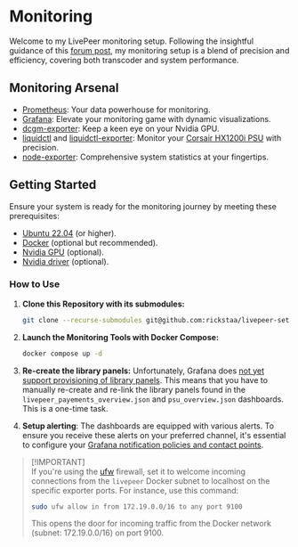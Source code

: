 # Monitoring

Welcome to my LivePeer monitoring setup. Following the insightful guidance of this [forum post](https://forum.livepeer.org/t/guide-transcoder-monitoring-with-prometheus-grafana), my monitoring setup is a blend of precision and efficiency, covering both transcoder and system performance.

## Monitoring Arsenal

- [Prometheus](https://prometheus.io/): Your data powerhouse for monitoring.
- [Grafana](https://grafana.com): Elevate your monitoring game with dynamic visualizations.
- [dcgm-exporter](https://github.com/NVIDIA/dcgm-exporter): Keep a keen eye on your Nvidia GPU.
- [liquidctl](https://github.com/liquidctl/liquidctl) and [liquidctl-exporter](https://github.com/paha/liquidctl-exporter): Monitor your [Corsair HX1200i PSU](https://www.corsair.com/us/en/p/psu/cp-9020070-na/hxi-series-hx1200i-high-performance-atx-power-supply-1200-watt-80-plus-platinum-certified-psu-cp-9020070-na) with precision.
- [node-exporter](https://grafana.com/oss/prometheus/exporters/node-exporter/?tab=installation): Comprehensive system statistics at your fingertips.

## Getting Started

Ensure your system is ready for the monitoring journey by meeting these prerequisites:

- [Ubuntu 22.04](https://releases.ubuntu.com/jammy/) (or higher).
- [Docker](https://docs.docker.com/engine/install/ubuntu/) (optional but recommended).
- [Nvidia GPU](https://www.nvidia.com/en-us/geforce/graphics-cards/30-series/rtx-3080/) (optional).
- [Nvidia driver](https://www.nvidia.com/Download/driverResults.aspx/172837/en-us) (optional).

### How to Use

1. **Clone this Repository with its submodules:**

   ```bash
   git clone --recurse-submodules git@github.com:rickstaa/livepeer-setup.git
   ```

2. **Launch the Monitoring Tools with Docker Compose:**

   ```bash
   docker compose up -d
   ```

3. **Re-create the library panels:** Unfortunately, Grafana does [not yet support provisioning of library panels](https://github.com/grafana/grafana/issues/46247). This means that you have to manually re-create and re-link the library panels found in the `livepeer_payements_overview.json` and `psu_overview.json` dashboards. This is a one-time task.

4. **Setup alerting**: The dashboards are equipped with various alerts. To ensure you receive these alerts on your preferred channel, it's essential to configure your [Grafana notification policies and contact points](https://grafana.com/docs/grafana/latest/alerting/).

> [!IMPORTANT]\
> If you're using the [ufw](https://help.ubuntu.com/community/UFW) firewall, set it to welcome incoming connections from the `livepeer` Docker subnet to localhost on the specific exporter ports. For instance, use this command:
>
> ```bash
> sudo ufw allow in from 172.19.0.0/16 to any port 9100
> ```
>
> This opens the door for incoming traffic from the Docker network (subnet: 172.19.0.0/16) on port 9100.
